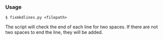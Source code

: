 ### Usage
```
$ fixmkdlines.py <filepath>
```
The script will check the end of each line for two spaces.
If there are not two spaces to end the line, they will be added.

